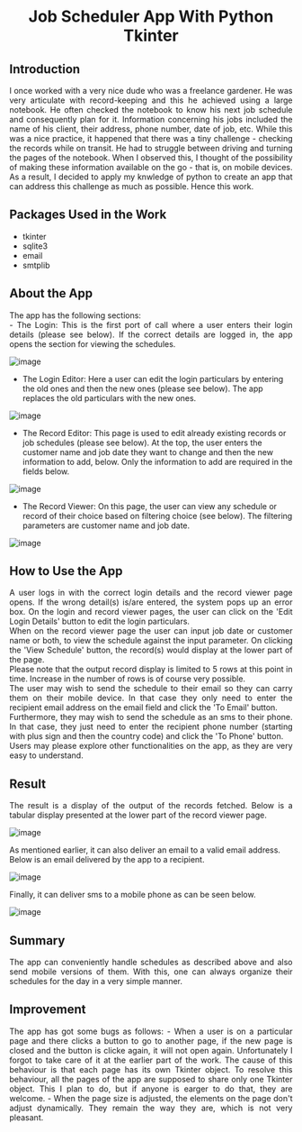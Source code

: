 <h1><p align="center">Job Scheduler App With Python Tkinter</p></h1>

## Introduction
<p align="justify">
I once worked with a very nice dude who was a freelance gardener. He was very articulate with record-keeping and this he achieved using a large notebook. He often checked the notebook to know his next job schedule and consequently plan for it. Information concerning his jobs included the name of his client, their address, phone number, date of job, etc. While this was a nice practice, it happened that there was a tiny challenge - checking the records while on transit. He had to struggle between driving and turning the pages of the notebook. When I observed this, I thought of the possibility of making these information available on the go - that is, on mobile devices. As a result, I decided to apply my knwledge of python to create an app that can address this challenge as much as possible. Hence this work.
</p>

## Packages Used in the Work
- tkinter<br>
- sqlite3<br>
- email<br>
- smtplib

## About the App
<p align="justify">
The app has the following sections:<br>
- The Login: This is the first port of call where a user enters their login details (please see below). If the correct details are logged in, the app opens the section for viewing the schedules.
  
![image](https://user-images.githubusercontent.com/44449730/160242100-46f70058-5c1e-415a-9ccc-75d94df38099.png)

- The Login Editor: Here a user can edit the login particulars by entering the old ones and then the new ones (please see below). The app replaces the old particulars with the new ones.
  
![image](https://user-images.githubusercontent.com/44449730/160242177-6e2343d3-6eca-441d-bcf5-d725e4197862.png)

- The Record Editor: This page is used to edit already existing records or job schedules (please see below). At the top, the user enters the customer name and job date they want to change and then the new information to add, below. Only the information to add are required in the fields below.
  
![image](https://user-images.githubusercontent.com/44449730/160242601-84a1703d-3956-4e0a-b7a8-c11e25cc099e.png)

- The Record Viewer: On this page, the user can view any schedule or record of their choice based on filtering choice (see below). The filtering parameters are customer name and job date.
  
![image](https://user-images.githubusercontent.com/44449730/160242928-4707b0cb-5642-4ced-99f9-8556b6824feb.png)

</p>

## How to Use the App
<p align="justify">
A user logs in with the correct login details and the record viewer page opens. If the wrong detail(s) is/are entered, the system pops up an error box. On the login and record viewer pages, the user can click on the 'Edit Login Details' button to edit the login particulars.<br>
When on the record viewer page the user can input job date or customer name or both, to view the schedule against the input parameter. On clicking the 'View Schedule' button, the record(s) would display at the lower part of the page.<br>
Please note that the output record display is limited to 5 rows at this point in time. Increase in the number of rows is of course very possible.<br>
The user may wish to send the schedule to their email so they can carry them on their mobile device. In that case they only need to enter the recipient email address on the email field and click the 'To Email' button.<br>
Furthermore, they may wish to send the schedule as an sms to their phone. In that case, they just need to enter the recipient phone number (starting with plus sign and then the country code) and click the 'To Phone' button.<br>
Users may please explore other functionalities on the app, as they are very easy to understand.
</p>

## Result
<p align="justify">
The result is a display of the output of the records fetched. Below is a tabular display presented at the lower part of the record viewer page.
  
![image](https://user-images.githubusercontent.com/44449730/160243748-168adc37-0b46-4ee0-80df-fcc4749c1884.png)
  
As mentioned earlier, it can also deliver an email to a valid email address. Below is an email delivered by the app to a recipient.
  
![image](https://user-images.githubusercontent.com/44449730/160243992-6e9a9f0e-601c-4604-8a9b-baa1f401ffc5.png)
  
Finally, it can deliver sms to a mobile phone as can be seen below.
  
![image](https://user-images.githubusercontent.com/44449730/160255118-ba673e27-08fc-4bc0-940a-471106fe7e1e.png)

</p>

## Summary
<p align="justify">
The app can conveniently handle schedules as described above and also send mobile versions of them. With this, one can always organize their schedules for the day in a very simple manner.
</p>

## Improvement
<p align="justify">
The app has got some bugs as follows:
- When a user is on a particular page and there clicks a button to go to another page, if the new page is closed and the button is clicke again, it will not open again. Unfortunately I forgot to take care of it at the earlier part of the work. The cause of this behaviour is that each page has its own Tkinter object. To resolve this behaviour, all the pages of the app are supposed to share only one Tkinter object. This I plan to do, but if anyone is earger to do that, they are welcome.
- When the page size is adjusted, the elements on the page don't adjust dynamically. They remain the way they are, which is not very pleasant.
</p>
